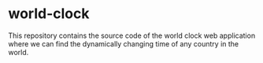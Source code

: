 # world-clock
This repository contains the source code of the world clock web application where we can find the dynamically changing time of any country in the world.
